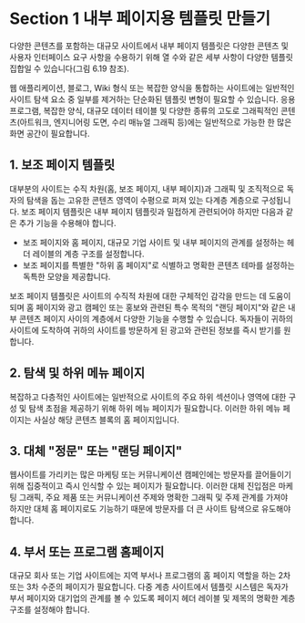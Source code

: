 # Section 1 내부 페이지용 템플릿 만들기

다양한 콘텐츠를 포함하는 대규모 사이트에서 내부 페이지 템플릿은 다양한 콘텐츠 및 사용자 인터페이스 요구 사항을 수용하기 위해 열 수와 같은 세부 사항이 다양한 템플릿 집합일 수 있습니다(그림 6.19 참조).

웹 애플리케이션, 블로그, Wiki 형식 또는 복잡한 양식을 통합하는 사이트에는 일반적인 사이트 탐색 요소 중 일부를 제거하는 단순화된 템플릿 변형이 필요할 수 있습니다. 응용 프로그램, 복잡한 양식, 대규모 데이터 테이블 및 다양한 종류의 고도로 그래픽적인 콘텐츠(아트워크, 엔지니어링 도면, 수리 매뉴얼 그래픽 등)에는 일반적으로 가능한 한 많은 화면 공간이 필요합니다.

## 1. 보조 페이지 템플릿

대부분의 사이트는 수직 차원(홈, 보조 페이지, 내부 페이지)과 그래픽 및 조직적으로 독자의 탐색을 돕는 고유한 콘텐츠 영역이 수평으로 퍼져 있는 다계층 계층으로 구성됩니다. 보조 페이지 템플릿은 내부 페이지 템플릿과 밀접하게 관련되어야 하지만 다음과 같은 추가 기능을 수용해야 합니다.

- 보조 페이지와 홈 페이지, 대규모 기업 사이트 및 내부 페이지의 관계를 설정하는 헤더 레이블의 계층 구조를 설정합니다.
- 보조 페이지를 특별한 "하위 홈 페이지"로 식별하고 명확한 콘텐츠 테마를 설정하는 독특한 모양을 제공합니다.

보조 페이지 템플릿은 사이트의 수직적 차원에 대한 구체적인 감각을 만드는 데 도움이 되며 홈 페이지와 광고 캠페인 또는 홍보와 관련된 특수 목적의 "랜딩 페이지"와 같은 내부 콘텐츠 페이지 사이의 계층에서 다양한 기능을 수행할 수 있습니다. 독자들이 귀하의 사이트에 도착하여 귀하의 사이트를 방문하게 된 광고와 관련된 정보를 즉시 받기를 원합니다.

## 2. 탐색 및 하위 메뉴 페이지

복잡하고 다층적인 사이트에는 일반적으로 사이트의 주요 하위 섹션이나 영역에 대한 구성 및 탐색 초점을 제공하기 위해 하위 메뉴 페이지가 필요합니다. 이러한 하위 메뉴 페이지는 사실상 해당 콘텐츠 블록의 홈 페이지입니다.

## 3. 대체 "정문" 또는 "랜딩 페이지"

웹사이트를 가리키는 많은 마케팅 또는 커뮤니케이션 캠페인에는 방문자를 끌어들이기 위해 집중적이고 즉시 인식할 수 있는 페이지가 필요합니다. 이러한 대체 진입점은 마케팅 그래픽, 주요 제품 또는 커뮤니케이션 주제와 명확한 그래픽 및 주제 관계를 가져야 하지만 대체 홈 페이지로도 기능하기 때문에 방문자를 더 큰 사이트 탐색으로 유도해야 합니다.

## 4. 부서 또는 프로그램 홈페이지

대규모 회사 또는 기업 사이트에는 지역 부서나 프로그램의 홈 페이지 역할을 하는 2차 또는 3차 수준의 페이지가 필요합니다. 다중 계층 사이트에서 템플릿 시스템은 독자가 부서 페이지와 대기업의 관계를 볼 수 있도록 페이지 헤더 레이블 및 제목의 명확한 계층 구조를 설정해야 합니다.
